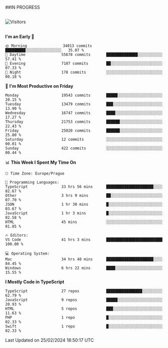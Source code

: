 ##IN PROGRESS
##
![Visitors](https://komarev.com/ghpvc/?username=petrbui&style=for-the-badge&label=Visitors+👀)



##
<!--
[![My GitHub stats](https://github-readme-stats.vercel.app/api?username=petrbui&theme=github_dark)](https://github.com/anuraghazra/github-readme-stats)

[![My wakatime stats](https://github-readme-stats.vercel.app/api/wakatime?username=petrbui&theme=github_dark)](https://github.com/anuraghazra/github-readme-stats)
-->
<!--START_SECTION:waka-->
**I'm an Early 🐤** 

```text
🌞 Morning                34013 commits       █████████░░░░░░░░░░░░░░░░   35.07 % 
🌆 Daytime                55678 commits       ██████████████░░░░░░░░░░░   57.41 % 
🌃 Evening                7107 commits        ██░░░░░░░░░░░░░░░░░░░░░░░   07.33 % 
🌙 Night                  178 commits         ░░░░░░░░░░░░░░░░░░░░░░░░░   00.18 % 
```
📅 **I'm Most Productive on Friday** 

```text
Monday                   19543 commits       █████░░░░░░░░░░░░░░░░░░░░   20.15 % 
Tuesday                  13479 commits       ███░░░░░░░░░░░░░░░░░░░░░░   13.90 % 
Wednesday                16747 commits       ████░░░░░░░░░░░░░░░░░░░░░   17.27 % 
Thursday                 21753 commits       ██████░░░░░░░░░░░░░░░░░░░   22.43 % 
Friday                   25020 commits       ██████░░░░░░░░░░░░░░░░░░░   25.80 % 
Saturday                 12 commits          ░░░░░░░░░░░░░░░░░░░░░░░░░   00.01 % 
Sunday                   422 commits         ░░░░░░░░░░░░░░░░░░░░░░░░░   00.44 % 
```


📊 **This Week I Spent My Time On** 

```text
🕑︎ Time Zone: Europe/Prague

💬 Programming Languages: 
TypeScript               33 hrs 56 mins      █████████████████████░░░░   82.67 % 
Other                    3 hrs 9 mins        ██░░░░░░░░░░░░░░░░░░░░░░░   07.70 % 
JSON                     1 hr 30 mins        █░░░░░░░░░░░░░░░░░░░░░░░░   03.67 % 
JavaScript               1 hr 3 mins         █░░░░░░░░░░░░░░░░░░░░░░░░   02.58 % 
HTML                     45 mins             ░░░░░░░░░░░░░░░░░░░░░░░░░   01.85 % 

🔥 Editors: 
VS Code                  41 hrs 3 mins       █████████████████████████   100.00 % 

💻 Operating System: 
Mac                      34 hrs 40 mins      █████████████████████░░░░   84.45 % 
Windows                  6 hrs 22 mins       ████░░░░░░░░░░░░░░░░░░░░░   15.55 % 
```

**I Mostly Code in TypeScript** 

```text
TypeScript               27 repos            ████████████████░░░░░░░░░   62.79 % 
JavaScript               9 repos             █████░░░░░░░░░░░░░░░░░░░░   20.93 % 
HTML                     5 repos             ███░░░░░░░░░░░░░░░░░░░░░░   11.63 % 
PHP                      1 repo              █░░░░░░░░░░░░░░░░░░░░░░░░   02.33 % 
Swift                    1 repo              █░░░░░░░░░░░░░░░░░░░░░░░░   02.33 % 
```




 Last Updated on 25/02/2024 18:50:17 UTC
<!--END_SECTION:waka-->
